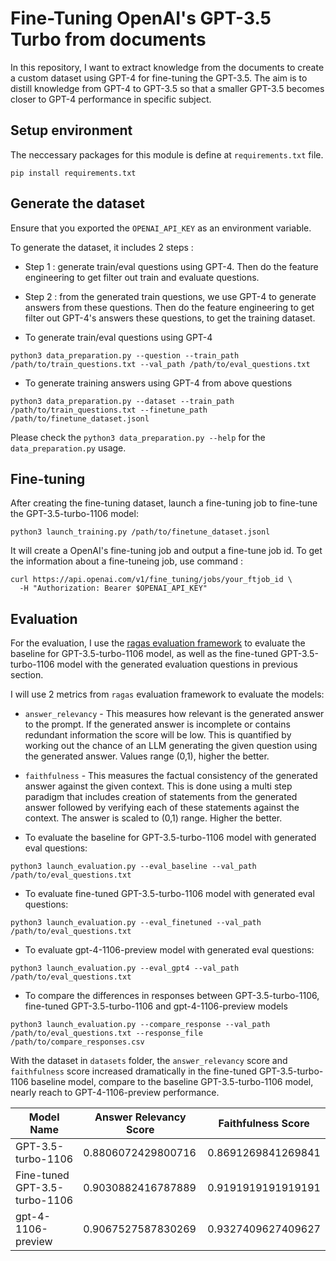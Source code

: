 # Fine-Tuning OpenAI's GPT-3.5 Turbo from documents
In this repository, I want to extract knowledge from the documents to create a custom dataset using GPT-4 for fine-tuning the GPT-3.5.
The aim is to distill knowledge from GPT-4 to GPT-3.5 so that a smaller GPT-3.5 becomes closer to GPT-4 performance in specific subject.

## Setup environment
The neccessary packages for this module is define at `requirements.txt` file.
```
pip install requirements.txt
```

## Generate the dataset
Ensure that you exported the `OPENAI_API_KEY` as an environment variable.

To generate the dataset, it includes 2 steps : 
- Step 1 : generate train/eval questions using GPT-4. Then do the feature engineering to get filter out train and evaluate questions.
- Step 2 : from the generated train questions, we use GPT-4 to generate answers from these questions.
Then do the feature engineering to get filter out GPT-4's answers these questions, to get the training dataset.

- To generate train/eval questions using GPT-4
```
python3 data_preparation.py --question --train_path /path/to/train_questions.txt --val_path /path/to/eval_questions.txt
```

- To generate training answers using GPT-4 from above questions
```
python3 data_preparation.py --dataset --train_path /path/to/train_questions.txt --finetune_path /path/to/finetune_dataset.jsonl
```

Please check the `python3 data_preparation.py --help` for the `data_preparation.py` usage.

## Fine-tuning
After creating the fine-tuning dataset, launch a fine-tuning job to fine-tune the GPT-3.5-turbo-1106 model:
```
python3 launch_training.py /path/to/finetune_dataset.jsonl
```
It will create a OpenAI's fine-tuning job and output a fine-tune job id. To get the information about a fine-tuneing job, use command :
```
curl https://api.openai.com/v1/fine_tuning/jobs/your_ftjob_id \
  -H "Authorization: Bearer $OPENAI_API_KEY"
```

## Evaluation
For the evaluation, I use the [ragas evaluation framework](https://github.com/explodinggradients/ragas) to evaluate the baseline for GPT-3.5-turbo-1106 model, as well as the fine-tuned GPT-3.5-turbo-1106 model with the generated evaluation questions in previous section.

I will use 2 metrics from `ragas` evaluation framework to evaluate the models:
- `answer_relevancy` - This measures how relevant is the generated answer to the prompt. If the generated answer is incomplete or contains redundant information the score will be low. This is quantified by working out the chance of an LLM generating the given question using the generated answer. Values range (0,1), higher the better.
- `faithfulness` - This measures the factual consistency of the generated answer against the given context. This is done using a multi step paradigm that includes creation of statements from the generated answer followed by verifying each of these statements against the context. The answer is scaled to (0,1) range. Higher the better.


- To evaluate the baseline for GPT-3.5-turbo-1106 model with generated eval questions:
```
python3 launch_evaluation.py --eval_baseline --val_path /path/to/eval_questions.txt
```

- To evaluate fine-tuned GPT-3.5-turbo-1106 model with generated eval questions:
```
python3 launch_evaluation.py --eval_finetuned --val_path /path/to/eval_questions.txt
```

- To evaluate gpt-4-1106-preview model with generated eval questions:
```
python3 launch_evaluation.py --eval_gpt4 --val_path /path/to/eval_questions.txt
```

- To compare the differences in responses between GPT-3.5-turbo-1106, fine-tuned GPT-3.5-turbo-1106 and gpt-4-1106-preview models
```
python3 launch_evaluation.py --compare_response --val_path /path/to/eval_questions.txt --response_file /path/to/compare_responses.csv
```

With the dataset in `datasets` folder, the `answer_relevancy` score and `faithfulness` score increased dramatically in the fine-tuned GPT-3.5-turbo-1106 baseline model, compare to the baseline GPT-3.5-turbo-1106 model, nearly reach to GPT-4-1106-preview performance.

Model Name | Answer Relevancy Score| Faithfulness Score
--- | --- | ---
GPT-3.5-turbo-1106 | 0.8806072429800716 | 0.8691269841269841
Fine-tuned GPT-3.5-turbo-1106 | 0.9030882416787889 | 0.9191919191919191
gpt-4-1106-preview | 0.9067527587830269 | 0.9327409627409627
